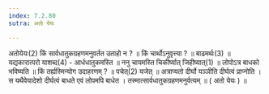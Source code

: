 ```yaml
---
index: 7.2.80
sutra: अतो येयः

---
```

 अतोयेयः(2) किं सार्वधातुकग्रहणमनुवर्तत उताहो न ? ॥ किं चार्थोऽनुवृत्त्या ? ॥ बाढमर्थः(3) ॥ यद्यकारात्परो याशब्द(4) - आर्धधातुकमस्ति ॥ ननु चायमस्ति चिकीर्ष्यात् जिहीष्यात्(1) ॥ लोपोऽत्र बाधको भविष्यति ॥ किं तर्ह्यस्मिन्योग उदाहरणम् ? ॥ पचेत्(2) यजेत् ॥ अत्राप्यतो दीर्घो यञ्ञीति दीर्घत्वं प्राप्नोति । स यथैवेयादेशो दीर्घत्वं बाधते एवं लोपमपि बाधेत । तस्मात्सार्वधातुकग्रहणमनुर्वत्यम् ॥ ( अतो येयः ) ॥ 